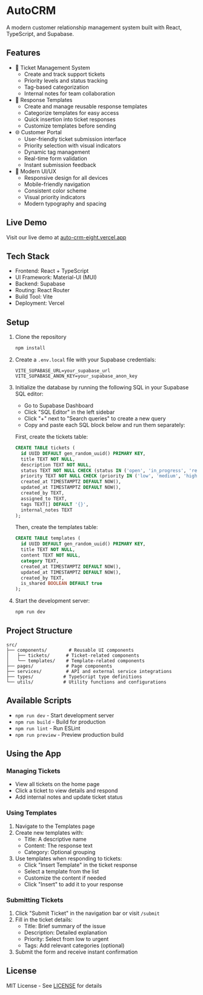 # AutoCRM

A modern customer relationship management system built with React, TypeScript, and Supabase.

## Features

- 🎫 Ticket Management System
  - Create and track support tickets
  - Priority levels and status tracking
  - Tag-based categorization
  - Internal notes for team collaboration
- 📝 Response Templates
  - Create and manage reusable response templates
  - Categorize templates for easy access
  - Quick insertion into ticket responses
  - Customize templates before sending
- 🌐 Customer Portal
  - User-friendly ticket submission interface
  - Priority selection with visual indicators
  - Dynamic tag management
  - Real-time form validation
  - Instant submission feedback
- 💅 Modern UI/UX
  - Responsive design for all devices
  - Mobile-friendly navigation
  - Consistent color scheme
  - Visual priority indicators
  - Modern typography and spacing

## Live Demo
Visit our live demo at [auto-crm-eight.vercel.app](https://auto-crm-eight.vercel.app)

## Tech Stack

- Frontend: React + TypeScript
- UI Framework: Material-UI (MUI)
- Backend: Supabase
- Routing: React Router
- Build Tool: Vite
- Deployment: Vercel

## Setup

1. Clone the repository
   ```bash
   npm install
   ```

2. Create a `.env.local` file with your Supabase credentials:
   ```
   VITE_SUPABASE_URL=your_supabase_url
   VITE_SUPABASE_ANON_KEY=your_supabase_anon_key
   ```

3. Initialize the database by running the following SQL in your Supabase SQL editor:
   - Go to Supabase Dashboard
   - Click "SQL Editor" in the left sidebar
   - Click "+" next to "Search queries" to create a new query
   - Copy and paste each SQL block below and run them separately:

   First, create the tickets table:
   ```sql
   CREATE TABLE tickets (
     id UUID DEFAULT gen_random_uuid() PRIMARY KEY,
     title TEXT NOT NULL,
     description TEXT NOT NULL,
     status TEXT NOT NULL CHECK (status IN ('open', 'in_progress', 'resolved', 'closed')),
     priority TEXT NOT NULL CHECK (priority IN ('low', 'medium', 'high', 'urgent')),
     created_at TIMESTAMPTZ DEFAULT NOW(),
     updated_at TIMESTAMPTZ DEFAULT NOW(),
     created_by TEXT,
     assigned_to TEXT,
     tags TEXT[] DEFAULT '{}',
     internal_notes TEXT
   );
   ```

   Then, create the templates table:
   ```sql
   CREATE TABLE templates (
     id UUID DEFAULT gen_random_uuid() PRIMARY KEY,
     title TEXT NOT NULL,
     content TEXT NOT NULL,
     category TEXT,
     created_at TIMESTAMPTZ DEFAULT NOW(),
     updated_at TIMESTAMPTZ DEFAULT NOW(),
     created_by TEXT,
     is_shared BOOLEAN DEFAULT true
   );
   ```

4. Start the development server:
   ```bash
   npm run dev
   ```

## Project Structure

```
src/
├── components/        # Reusable UI components
│   ├── tickets/      # Ticket-related components
│   └── templates/    # Template-related components
├── pages/            # Page components
├── services/         # API and external service integrations
├── types/           # TypeScript type definitions
└── utils/           # Utility functions and configurations
```

## Available Scripts

- `npm run dev` - Start development server
- `npm run build` - Build for production
- `npm run lint` - Run ESLint
- `npm run preview` - Preview production build

## Using the App

### Managing Tickets
- View all tickets on the home page
- Click a ticket to view details and respond
- Add internal notes and update ticket status

### Using Templates
1. Navigate to the Templates page
2. Create new templates with:
   - Title: A descriptive name
   - Content: The response text
   - Category: Optional grouping
3. Use templates when responding to tickets:
   - Click "Insert Template" in the ticket response
   - Select a template from the list
   - Customize the content if needed
   - Click "Insert" to add it to your response

### Submitting Tickets
1. Click "Submit Ticket" in the navigation bar or visit `/submit`
2. Fill in the ticket details:
   - Title: Brief summary of the issue
   - Description: Detailed explanation
   - Priority: Select from low to urgent
   - Tags: Add relevant categories (optional)
3. Submit the form and receive instant confirmation

## License

MIT License - See [LICENSE](LICENSE) for details
